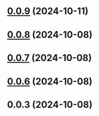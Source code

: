 

## [0.0.9](https://github.com/joaomelo/objects/compare/v0.0.8...v0.0.9) (2024-10-11)

## [0.0.8](https://github.com/joaomelo/objects/compare/v0.0.7...v0.0.8) (2024-10-08)

## [0.0.7](https://github.com/joaomelo/objects/compare/v0.0.3...v0.0.7) (2024-10-08)

## [0.0.6](https://github.com/joaomelo/objects/compare/v0.0.3...v0.0.6) (2024-10-08)

## 0.0.3 (2024-10-08)
